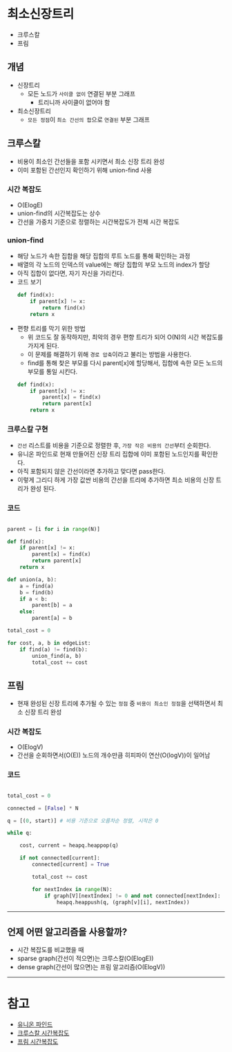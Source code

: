 # 최소신장트리
- 크루스칼 
- 프림

## 개념
- 신장트리
    - 모든 노드가 `사이클 없이` 연결된 부분 그래프
        - 트리니까 사이클이 없어야 함
- 최소신장트리
    - `모든 정점`이 `최소 간선의 합`으로 `연결된` 부분 그래프

## 크루스칼
- 비용이 최소인 간선들을 포함 시키면서 최소 신장 트리 완성
- 이미 포함된 간선인지 확인하기 위해 union-find 사용

### 시간 복잡도
- O(ElogE)
- union-find의 시간복잡도는 상수
- 간선을 가중치 기준으로 정렬하는 시간복잡도가 전체 시간 복잡도

### union-find
- 해당 노드가 속한 집합을 해당 집합의 루트 노드를 통해 확인하는 과정
- 배열의 각 노드의 인덱스의 value에는 해당 집합의 부모 노드의 index가 할당
- 아직 집합이 없다면, 자기 자신을 가리킨다.
- 코드 보기
    ```python
    def find(x):
        if parent[x] != x:
            return find(x)
        return x
    ```
- 편향 트리를 막기 위한 방법
    - 위 코드도 잘 동작하지만, 최악의 경우 편향 트리가 되어 O(N)의 시간 복잡도를 가지게 된다.
    - 이 문제를 해결하기 위해 `경로 압축`이라고 불리는 방법을 사용한다.
    - find를 통해 찾은 부모를 다시 parent[x]에 할당해서, 집합에 속한 모든 노드의 부모를 통일 시킨다.
    ```python
    def find(x):
        if parent[x] != x:
            parent[x] = find(x)
            return parent[x]
        return x
    ```

### 크루스칼 구현
- `간선` 리스트를 비용을 기준으로 정렬한 후, `가장 작은 비용의 간선`부터 순회한다.
- 유니온 파인드로 현재 만들어진 신장 트리 집합에 이미 포함된 노드인지를 확인한다.
- 아직 포함되지 않은 간선이라면 추가하고 맞다면 pass한다.
- 이렇게 그리디 하게 가장 값싼 비용의 간선을 트리에 추가하면 최소 비용의 신장 트리가 완성 된다.

### 코드 
```python

parent = [i for i in range(N)]

def find(x):
    if parent[x] != x:
        parent[x] = find(x)
        return parent[x]
    return x

def union(a, b):
    a = find(a)
    b = find(b)
    if a < b:
        parent[b] = a
    else:
        parent[a] = b

total_cost = 0

for cost, a, b in edgeList:
    if find(a) != find(b):
        union_find(a, b)
        total_cost += cost

```

## 프림
- 현재 완성된 신장 트리에 추가될 수 있는 `정점` 중 `비용이 최소인 정점`을 선택하면서 최소 신장 트리 완성

### 시간 복잡도
- O(ElogV)
- 간선을 순회하면서(O(E)) 노드의 개수만큼 히피파이 연산(O(logV))이 일어남

### 코드 
```python 

total_cost = 0

connected = [False] * N

q = [(0, start)] # 비용 기준으로 오름차순 정렬, 시작은 0

while q:

    cost, current = heapq.heappop(q)

    if not connected[current]:
        connected[current] = True

        total_cost += cost

        for nextIndex in range(N):
            if graph[V][nextIndex] != 0 and not connected[nextIndex]:
                heapq.heappush(q, (graph[v][i], nextIndex))

```

---

## 언제 어떤 알고리즘을 사용할까?  
- 시간 복잡도를 비교했을 때 
- sparse graph(간선이 적으면)는 크루스칼(O(ElogE))
- dense graph(간선이 많으면)는 프림 알고리즘(O(ElogV))

---

# 참고 

- [유니온 파인드](https://m.blog.naver.com/pyw0564/221506191520)
- [크루스칼 시간복잡도](https://8iggy.tistory.com/160)
- [프림 시간복잡도](https://8iggy.tistory.com/159)